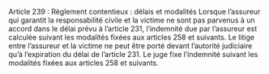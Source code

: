 Article 239 : Règlement contentieux : délais et modalités
Lorsque l’assureur qui garantit la responsabilité civile et la victime ne sont pas parvenus à un accord dans le délai prévu à l’article 231, l’indemnité due par l’assureur est calculée suivant les modalités fixées aux articles 258 et suivants.
Le litige entre l’assureur et la victime ne peut être porté devant l’autorité judiciaire qu’à l’expiration du délai de l’article 231.
Le juge fixe l’indemnité suivant les modalités fixées aux articles 258 et suivants.